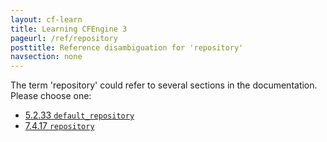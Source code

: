 ```yaml
---
layout: cf-learn
title: Learning CFEngine 3
pageurl: /ref/repository
posttitle: Reference disambiguation for 'repository'
navsection: none
---
```


The term 'repository' could refer to several sections in the documentation. Please choose one:

- [5.2.33 <code>default_repository</code>](https://cfengine.com/manuals/cf3-Reference#default_repository-in-agent)
- [7.4.17 <code>repository</code>](https://cfengine.com/manuals/cf3-Reference#repository-in-files)

